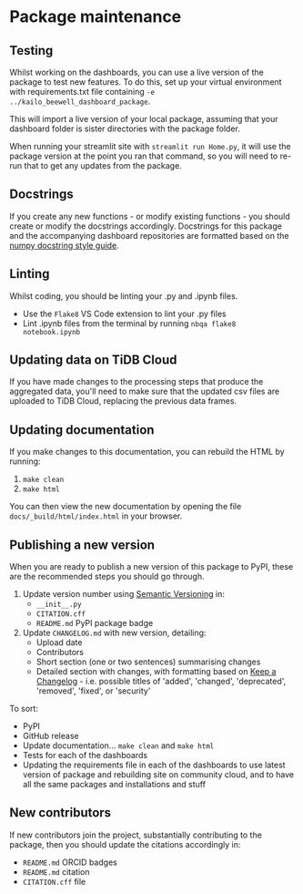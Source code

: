 # Package maintenance

## Testing

Whilst working on the dashboards, you can use a live version of the package to test new features. To do this, set up your virtual environment with requirements.txt file containing `-e ../kailo_beewell_dashboard_package`.

This will import a live version of your local package, assuming that your dashboard folder is sister directories with the package folder.

When running your streamlit site with `streamlit run Home.py`, it will use the package version at the point you ran that command, so you will need to re-run that to get any updates from the package.

## Docstrings

If you create any new functions - or modify existing functions - you should create or modify the docstrings accordingly. Docstrings for this package and the accompanying dashboard repositories are formatted based on the [numpy docstring style guide](https://numpydoc.readthedocs.io/en/latest/format.html).

## Linting

Whilst coding, you should be linting your .py and .ipynb files.
* Use the `Flake8` VS Code extension to lint your .py files
* Lint .ipynb files from the terminal by running `nbqa flake8 notebook.ipynb`

## Updating data on TiDB Cloud

If you have made changes to the processing steps that produce the aggregated data, you'll need to make sure that the updated csv files are uploaded to TiDB Cloud, replacing the previous data frames.

## Updating documentation

If you make changes to this documentation, you can rebuild the HTML by running:
1. `make clean`
2. `make html`

You can then view the new documentation by opening the file `docs/_build/html/index.html` in your browser.

## Publishing a new version

When you are ready to publish a new version of this package to PyPI, these are the recommended steps you should go through.

1. Update version number using [Semantic Versioning](https://semver.org/spec/v2.0.0.html) in:
    * `__init__.py`
    * `CITATION.cff` 
    * `README.md` PyPI package badge
2. Update `CHANGELOG.md` with new version, detailing:
    * Upload date
    * Contributors
    * Short section (one or two sentences) summarising changes
    * Detailed section with changes, with formatting based on [Keep a Changelog](https://keepachangelog.com/en/1.1.0/) - i.e. possible titles of 'added', 'changed', 'deprecated', 'removed', 'fixed', or 'security'

To sort:
* PyPI
* GitHub release
* Update documentation... `make clean` and `make html`
* Tests for each of the dashboards
* Updating the requirements file in each of the dashboards to use latest version of package and rebuilding site on community cloud, and to have all the same packages and installations and stuff

## New contributors

If new contributors join the project, substantially contributing to the package, then you should update the citations accordingly in:
* `README.md` ORCID badges
* `README.md` citation
* `CITATION.cff` file
